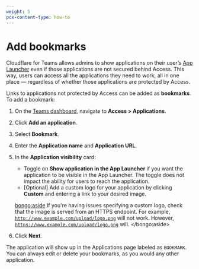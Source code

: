 ```yaml
---
weight: 5
pcx-content-type: how-to
---
```


# Add bookmarks

Cloudflare for Teams allows admins to show applications on their user’s [App Launcher](/applications/app-launcher) even if those applications are not secured behind Access. This way, users can access all the applications they need to work, all in one place — regardless of whether those applications are protected by Access.

Links to applications not protected by Access can be added as **bookmarks**. To add a bookmark:

1. On the [Teams dashboard](https://dash.teams.cloudflare.com), navigate to **Access > Applications**.

1. Click **Add an application**.

1. Select **Bookmark**.

1. Enter the **Application name** and **Application URL**.

1. In the **Application visibility** card:

   - Toggle on **Show application in the App Launcher** if you want the application to be visible in the App Launcher. The toggle does not impact the ability for users to reach the application.
   - [Optional] Add a custom logo for your application by clicking **Custom** and entering a link to your desired image.

   <bongo:aside>     If you're having issues specifying a custom logo, check that the image is served from an HTTPS
     endpoint. For example, <code>http://www.example.com/upload/logo.png</code> will not work.
     However, <code>https://www.example.com/upload/logo.png</code> will.
   </bongo:aside>

1. Click **Next**.

The application will show up in the Applications page labeled as `BOOKMARK`. You can always edit or delete your bookmarks, as you would any other application.
